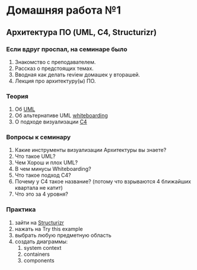 # Домашняя работа №1

## Архитектура ПО (UML, C4, Structurizr)

### Если вдруг проспал, на семинаре было
1) Знакомство с преподавателем. 
2) Рассказ о предстоящих темах.
3) Вводная как делать review домашек у вторашей.
4) Лекция про архитектуру(ы) ПО.

### Теория
1. Об [UML](https://habr.com/ru/articles/458680/)
2. Об альтернативе UML [whiteboarding](https://habr.com/ru/articles/201772/)
3. О подходе визуализации [C4](https://habr.com/ru/companies/usetech/news/676196/)

### Вопросы к семинару
1) Какие инструменты визуализации Архитектуры вы знаете?
2) Что такое UML?
3) Чем Хорош и плох UML?
4) В чем минусы Whiteboarding?
5) Что такое подход C4?
6) Почему у C4 такое название? (потому что взрываются 4 ближайших квартала не катит)
7) Что это за 4 уровня?

### Практика
1) зайти на [Structurizr](https://structurizr.com/)
2) нажать на Try this example
3) выбрать любую предметную область
4) создать диаграммы:
   1) system context
   2) containers
   3) components


